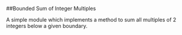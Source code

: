 ##Bounded Sum of Integer Multiples

A simple module which implements a method to sum all multiples of 2 integers
below a given boundary.
